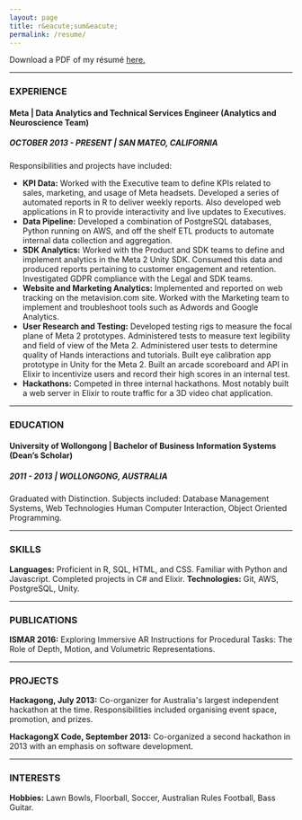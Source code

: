 ```yaml
---
layout: page
title: r&eacute;sum&eacute;
permalink: /resume/
---
```


Download a PDF of my r&eacute;sum&eacute; [here.](/assets/tim_christie_resume.pdf)

---

### EXPERIENCE

#### Meta | Data Analytics and Technical Services Engineer (Analytics and Neuroscience Team)

##### OCTOBER 2013 - PRESENT | SAN MATEO, CALIFORNIA

Responsibilities and projects have included:

* **KPI Data:** Worked with the Executive team to define KPIs related to sales, marketing, and usage of Meta headsets. Developed a series of automated reports in R to deliver weekly reports. Also developed web applications in R to provide interactivity and live updates to Executives.
* **Data Pipeline:** Developed a combination of PostgreSQL databases, Python running on AWS, and off the shelf ETL products to automate internal data collection and aggregation.
* **SDK Analytics:** Worked with the Product and SDK teams to define and implement analytics in the Meta 2 Unity SDK. Consumed this data and produced reports pertaining to customer engagement and retention. Investigated GDPR compliance with the Legal and SDK teams.
* **Website and Marketing Analytics:** Implemented and reported on web tracking on the metavision.com site. Worked with the Marketing team to implement and troubleshoot tools such as Adwords and Google Analytics.
* **User Research and Testing:** Developed testing rigs to measure the focal plane of Meta 2 prototypes. Administered tests to measure text legibility and field of view of the Meta 2. Administered user tests to determine quality of Hands interactions and tutorials. Built eye calibration app prototype in Unity for the Meta 2. Built an arcade scoreboard and API in Elixir to incentivize users and record their high scores in an internal test.
* **Hackathons:** Competed in three internal hackathons. Most notably built a web server in Elixir to route traffic for a 3D video chat application.

---

### EDUCATION

#### University of Wollongong |  Bachelor of Business Information Systems (Dean’s Scholar)

##### 2011 -  2013 | WOLLONGONG, AUSTRALIA

Graduated with Distinction. Subjects included: Database Management Systems, Web Technologies Human Computer Interaction, Object Oriented Programming.

---

### SKILLS

**Languages:** Proficient in R, SQL, HTML, and CSS. Familiar with Python and Javascript. Completed projects in C# and Elixir.
**Technologies:** Git, AWS, PostgreSQL, Unity.

---

### PUBLICATIONS

**ISMAR 2016:** Exploring Immersive AR Instructions for Procedural Tasks: The Role of Depth, Motion, and Volumetric Representations.

---

### PROJECTS

**Hackagong, July 2013:** Co-organizer for Australia's largest independent hackathon at the time. Responsibilities included organising event space, promotion, and prizes.

**HackagongX Code, September 2013:** Co-organized a second hackathon in 2013 with an emphasis on software development.

---

### INTERESTS

**Hobbies:** Lawn Bowls, Floorball, Soccer, Australian Rules Football, Bass Guitar.
